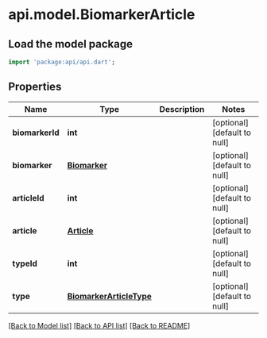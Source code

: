 # api.model.BiomarkerArticle

## Load the model package
```dart
import 'package:api/api.dart';
```

## Properties
Name | Type | Description | Notes
------------ | ------------- | ------------- | -------------
**biomarkerId** | **int** |  | [optional] [default to null]
**biomarker** | [**Biomarker**](Biomarker.md) |  | [optional] [default to null]
**articleId** | **int** |  | [optional] [default to null]
**article** | [**Article**](Article.md) |  | [optional] [default to null]
**typeId** | **int** |  | [optional] [default to null]
**type** | [**BiomarkerArticleType**](BiomarkerArticleType.md) |  | [optional] [default to null]

[[Back to Model list]](../README.md#documentation-for-models) [[Back to API list]](../README.md#documentation-for-api-endpoints) [[Back to README]](../README.md)


